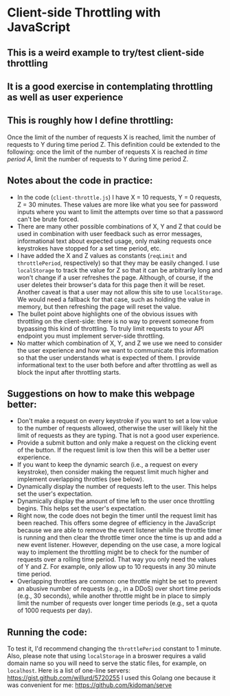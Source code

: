 # Client-side Throttling with JavaScript

## This is a weird example to try/test client-side throttling

## It is a good exercise in contemplating throttling as well as user experience

## This is roughly how I define throttling: 
Once the limit of the number of requests X is reached, limit the number of requests to Y during time period Z. This definition could be extended to the following: once the limit of the number of requests X is reached <em>in time period A</em>, limit the number of requests to Y during time period Z.

## Notes about the code in practice:
 - In the code (`client-throttle.js`) I have X = 10 requests, Y = 0 requests, Z = 30 minutes.  These values are more like what you see for password inputs where you want to limit the attempts over time so that a password can't be brute forced.
 - There are many other possible combinations of X, Y and Z that could be used in combination with user feedback such as error messages, informational text about expected usage, only making requests once keystrokes have stopped for a set time period, etc.
 - I have added the X and Z values as constants (`reqLimit` and `throttlePeriod`, respectively) so that they may be easily changed.  I use `localStorage` to track the value for Z so that it can be arbitrarily long and won't change if a user refreshes the page.  Although, of course, if the user deletes their browser's data for this page then it will be reset.  Another caveat is that a user may not allow this site to use `localStorage`.  We would need a fallback for that case, such as holding the value in memory, but then refreshing the page will reset the value. 
 - The bullet point above highlights one of the obvious issues with throttling on the client-side: there is no way to prevent someone from bypassing this kind of throttling.  To truly limit requests to your API endpoint you must implement server-side throttling.
 - No matter which combination of X, Y, and Z we use we need to consider the user experience and how we want to communicate this information so that the user understands what is expected of them.  I provide informational text to the user both before and after throttling as well as block the input after throttling starts.  

## Suggestions on how to make this webpage better:
 - Don't make a request on every keystroke if you want to set a low value to the number of requests allowed, otherwise the user will likely hit the limit of requests as they are typing.  That is not a good user experience.
 - Provide a submit button and only make a request on the clicking event of the button.  If the request limit is low then this will be a better user experience.
 - If you want to keep the dynamic search (i.e., a request on every keystroke), then consider making the request limit much higher and implement overlapping throttles (see below).
 - Dynamically display the number of requests left to the user. This helps set the user's expectation.
 - Dynamically display the amount of time left to the user once throttling begins. This helps set the user's expectation.
 - Right now, the code does not begin the timer until the request limit has been reached.  This offers some degree of efficiency in the JavaScript because we are able to remove the event listener while the throttle timer is running and then clear the throttle timer once the time is up and add a new event listener.  However, depending on the use case, a more logical way to implement the throttling might be to check for the number of requests over a rolling time period.  That way you only need the values of Y and Z.  For example, only allow up to 10 requests in any 30 minute time period.
 - Overlapping throttles are common: one throttle might be set to prevent an abusive number of requests (e.g., in a DDoS) over short time periods (e.g., 30 seconds), while another throttle might be in place to simply limit the number of requests over longer time periods (e.g., set a quota of 1000 requests per day).

## Running the code:
To test it, I'd recommend changing the `throttlePeriod` constant to 1 minute.  Also, please note that using `localStorage` in a broswer requires a valid domain name so you will need to serve the static files, for example, on `localhost`.  Here is a list of one-line servers: https://gist.github.com/willurd/5720255  I used this Golang one because it was convenient for me: https://github.com/kidoman/serve 